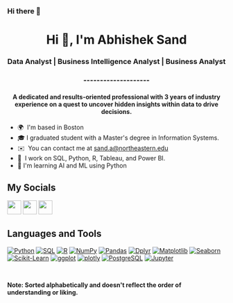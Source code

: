 ### Hi there 👋

<!--
**Abhishek-Sand/Abhishek-Sand** is a ✨ _special_ ✨ repository because its `README.md` (this file) appears on your GitHub profile.

Here are some ideas to get you started:

- 🔭 I’m currently working on ...
- 🌱 I’m currently learning ...
- 👯 I’m looking to collaborate on ...
- 🤔 I’m looking for help with ...
- 💬 Ask me about ...
- 📫 How to reach me: ...
- 😄 Pronouns: ...
- ⚡ Fun fact: ...
-->

<h1 align="center">Hi 👋, I'm Abhishek Sand</h1>

<h3 align="center">Data Analyst | Business Intelligence Analyst | Business Analyst</h3>
<h3 align="center">--------------------</h3>

<h4 align="center">A dedicated and results-oriented professional with 3 years of industry experience on a quest to uncover hidden insights within data to drive decisions.</h4>

* 🌍  I'm based in Boston
* 🎓  I graduated student with a Master's degree in Information Systems.
* ✉️  You can contact me at [sand.a@northeastern.edu](mailto:sand.a@northeastern.edu)
* 🚀  I work on SQL, Python, R, Tableau, and Power BI.
* 🧠  I'm learning AI and ML using Python

<h2>My Socials</h2>
    <p align="left"> 
      <a href="https://github.com/Abhishek-Sand" target="_blank" rel="noreferrer"><img src="https://raw.githubusercontent.com/danielcranney/readme-generator/main/public/icons/socials/github.svg" width="32" height="32" /></a> 
      <a href="https://www.linkedin.com/in/abhishek-sand/" target="_blank" rel="noreferrer"><img src="https://raw.githubusercontent.com/danielcranney/readme-generator/main/public/icons/socials/linkedin.svg" width="32" height="32" /></a>
      <a href="https://leetcode.com/AbhishekSand/" target="_blank" rel="noreferrer"><img src="https://raw.githubusercontent.com/jdneo/vscode-leetcode/master/resources/LeetCode.png" width="32" height="32" /></a>
    </p>

<h2>Languages and Tools</h2>

  <p>
      <a href="#"><img alt="Python" src="https://img.shields.io/badge/Python-14354C.svg?logo=python&logoColor=white"></a>
      <a href="#"><img alt="SQL" src="https://custom-icon-badges.demolab.com/badge/SQL-025E8C.svg?logo=database&logoColor=white"></a>
     <a href="#"><img alt="R" src="https://img.shields.io/badge/R-8A2BE2"></a>
      <a href="#"><img alt="NumPy" src="https://img.shields.io/badge/Numpy-013243.svg?logo=numpy&logoColor=white"></a>
      <a href="#"><img alt="Pandas" src="https://img.shields.io/badge/Pandas-150458.svg?logo=pandas&logoColor=white"></a>
      <a href="#"><img alt="Dplyr" src="https://img.shields.io/badge/Dplyr-013243.svg?logo=numpy&logoColor=white"></a>
      <a href="#"><img alt="Matplotlib" src="https://img.shields.io/badge/Matplotlib-150458.svg?logo=numpy&logoColor=white"></a>
      <a href="#"><img alt="Seaborn" src="https://img.shields.io/badge/Seaborn-013243.svg?logo=numpy&logoColor=white"></a>
      <a href="#"><img alt="Scikit-Learn" src="https://img.shields.io/badge/Scikit-Learn-150458.svg?logo=numpy&logoColor=white"></a>
      <a href="#"><img alt="ggplot" src="https://img.shields.io/badge/ggplot-013243.svg?logo=numpy&logoColor=white"></a>
      <a href="#"><img alt="plotly" src="https://img.shields.io/badge/plotly-150458.svg?logo=numpy&logoColor=white"></a>
      <a href="#"><img alt="PostgreSQL" src ="https://img.shields.io/badge/PostgreSQL-316192.svg?logo=postgresql&logoColor=white"></a>
      <a href="#"><img alt="Jupyter" src="https://img.shields.io/badge/Jupyter-F37626.svg?logo=Jupyter&logoColor=white"></a>
  </p>
  <br/>
  <p><b>Note:<b> Sorted alphabetically and doesn't reflect the order of understanding or liking.</p>

